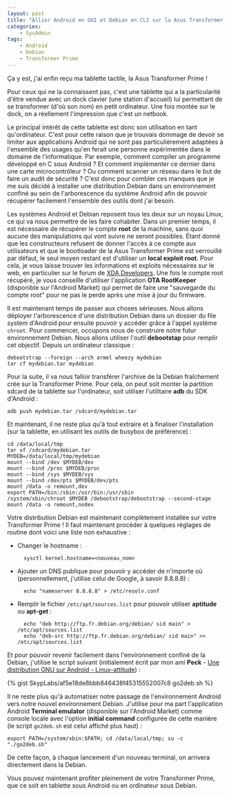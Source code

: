 ```yaml
---
layout: post
title: "Allier Android en GUI et Debian en CLI sur la Asus Transformer Prime"
categories:
    - SysAdmin
tags:
    - Android
    - Debian
    - Transformer Prime
---
```

Ça y est, j'ai enfin reçu ma tablette tactile, la Asus Transformer Prime !

Pour ceux qui ne la connaissent pas, c'est une tablette qui a la particularité d'être vendue avec un dock clavier (une station d'accueil) lui permettant de se transformer (d'où son nom) en petit ordinateur. Une fois montée sur le dock, on a réellement l'impression que c'est un netbook.

Le principal intérêt de cette tablette est donc son utilisation en tant qu'ordinateur. C'est pour cette raison que je trouvais dommage de devoir se limiter aux applications Android qui ne sont pas particulièrement adaptées à l'ensemble des usages qu'en ferait une personne expérimentée dans le domaine de l'informatique. Par exemple, comment compiler un programme développé en C sous Android ? Et comment implémenter ce dernier dans une carte microcontrôleur ? Ou comment scanner un réseau dans le but de faire un audit de sécurité ? C'est donc pour combler ces manques que je me suis décidé à installer une distribution Debian dans un environnement confiné au sein de l'arborescence du système Android afin de pouvoir récupérer facilement l'ensemble des outils dont j'ai besoin.

<!--more-->

Les systèmes Android et Debian reposent tous les deux sur un noyau Linux, ce qui va nous permettre de les faire cohabiter. Dans un premier temps, il est nécessaire de récupérer le compte **root** de la machine, sans quoi aucune des manipulations qui vont suivre ne seront possibles. Étant donné que les constructeurs refusent de donner l'accès à ce compte aux utilisateurs et que le bootloader de la Asus Transformer Prime est verrouillé par défaut, le seul moyen restant est d'utiliser un **local exploit root**. Pour cela, je vous laisse trouver les informations et exploits nécessaires sur le web, en particulier sur le forum de [XDA Developers][xda_developers_root]. Une fois le compte root récupéré, je vous conseille d'utiliser l'application **OTA RootKeeper** (disponible sur l'Android Market) qui permet de faire une "sauvegarde du compte root" pour ne pas le perde après une mise à jour du firmware.

Il est maintenant temps de passer aux choses sérieuses. Nous allons déployer l'arborescence d'une distribution Debian dans un dossier du file system d'Android pour ensuite pouvoir y accéder grâce à l'appel système `chroot`. Pour commencer, occupons nous de construire notre futur environnement Debian. Nous allons utiliser l'outil **debootstap** pour remplir cet objectif. Depuis un ordinateur classique :

    debootstrap --foreign --arch armel wheezy mydebian
    tar cf mydebian.tar mydebian

Pour la suite, il va nous falloir transférer l'archive de la Debian fraîchement crée sur la Transformer Prime. Pour cela, on peut soit monter la partition sdcard de la tablette sur l'ordinateur, soit utiliser l'utilitaire **adb** du SDK d'Android :

    adb push mydebian.tar /sdcard/mydebian.tar

Et maintenant, il ne reste plus qu'à tout extraire et à finaliser l'installation (sur la tablette, en utilisant les outils de busybox de préférence) :

    cd /data/local/tmp
    tar xf /sdcard/mydebian.tar
    MYDEB=/data/local/tmp/mydebian
    mount --bind /dev $MYDEB/dev
    mount --bind /proc $MYDEB/proc
    mount --bind /sys $MYDEB/sys
    mount --bind /dev/pts $MYDEB/dev/pts
    mount /data -o remount,dev
    export PATH=/bin:/sbin:/usr/bin:/usr/sbin
    /system/xbin/chroot $MYDEB /debootstrap/debootstrap --second-stage
    mount /data -o remount,nodev

Votre distribution Debian est maintenant complètement installée sur votre Transformer Prime ! Il faut maintenant procéder à quelques réglages de routine dont voici une liste non exhaustive :

* Changer le hostname :

        sysctl kernel.hostname=<nouveau_nom>

* Ajouter un DNS publique pour pouvoir y accéder de n'importe où (personnellement, j'utilise celui de Google, à savoir 8.8.8.8) :

        echo "nameserver 8.8.8.8" > /etc/resolv.conf

* Remplir le fichier `/etc/apt/sources.list` pour pouvoir utiliser **aptitude** ou **apt-get** :

        echo "deb http://ftp.fr.debian.org/debian/ sid main" > /etc/apt/sources.list
        echo "deb-src http://ftp.fr.debian.org/debian/ sid main" >> /etc/apt/sources.list

Et pour pouvoir revenir facilement dans l'environnement confiné de la Debian, j'utilise le script suivant (initialement écrit par mon ami **Peck** - [Une distribution GNU sur Android - Linux-attitude][linux_attitude_article]) :

{% gist SkypLabs/af5e18de8bbb846438f45315552007c8 go2deb.sh %}

Il ne reste plus qu'à automatiser notre passage de l'environnement Android vers notre nouvel environnement Debian. J'utilise pour ma part l'application Android **Terminal emulator** (disponible sur l'Android Market) comme console locale avec l'option **initial command** configurée de cette manière (le script `go2deb.sh` est celui affiché plus haut) :

    export PATH=/system/xbin:$PATH; cd /data/local/tmp; su -c "./go2deb.sh"

De cette façon, à chaque lancement d'un nouveau terminal, on arrivera directement dans la Debian.

Vous pouvez maintenant profiter pleinement de votre Transformer Prime, que ce soit en tablette sous Android ou en ordinateur sous Debian.

[xda_developers_root]: http://www.xda-developers.com/root/ "How to Root Any Device - XDA Developers"
[linux_attitude_article]: http://linux-attitude.fr/post/une-distribution-gnu-sur-android#more-1380 "Une distribution GNU sur Android - Linux Attitude"

